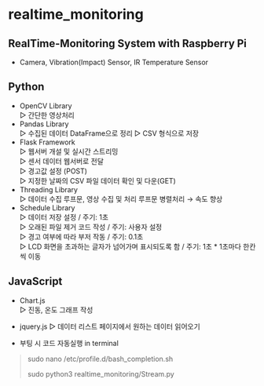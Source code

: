 # realtime_monitoring
## RealTime-Monitoring System with Raspberry Pi
* Camera, Vibration(Impact) Sensor, IR Temperature Sensor

## Python
* OpenCV Library \
 ▷ 간단한 영상처리
* Pandas Library \
 ▷ 수집된 데이터 DataFrame으로 정리
 ▷ CSV 형식으로 저장 
* Flask Framework\
 ▷ 웹서버 개설 및 실시간 스트리밍 \
 ▷ 센서 데이터 웹서버로 전달 \
 ▷ 경고값 설정 (POST) \
 ▷ 지정한 날짜의 CSV 파일 데이터 확인 및 다운(GET) 
* Threading Library\
 ▷ 데이터 수집 루프문, 영상 수집 및 처리 루프문 병렬처리 → 속도 향상
* Schedule Library\
 ▷ 데이터 저장 설정 / 주기: 1초 \
 ▷ 오래된 파일 제거 코드 작성 / 주기: 사용자 설정 \
 ▷ 경고 여부에 따라 부저 작동 / 주기: 0.1초 \
 ▷ LCD 화면을 초과하는 글자가 넘어가며 표시되도록 함 / 주기: 1초 * 1초마다 한칸씩 이동 

## JavaScript
* Chart.js\
 ▷ 진동, 온도 그래프 작성
* jquery.js
 ▷ 데이터 리스트 페이지에서 원하는 데이터 읽어오기

* 부팅 시 코드 자동실행
in terminal
> sudo nano /etc/profile.d/bash_completion.sh
> 
> sudo python3 realtime_monitoring/Stream.py
